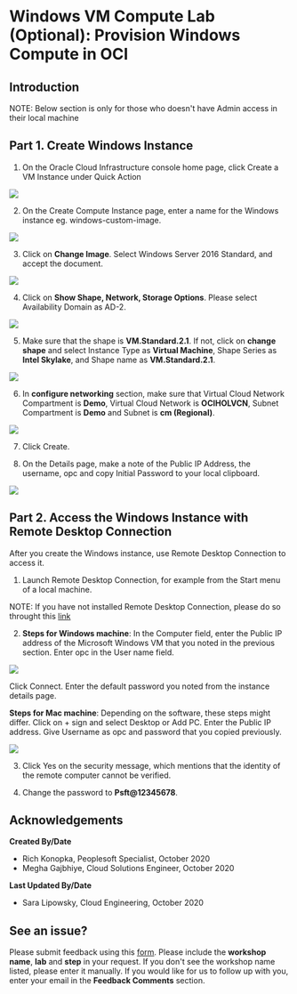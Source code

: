 # Windows VM Compute Lab (Optional): Provision Windows Compute in OCI

## Introduction

NOTE: Below section is only for those who doesn't have Admin access in their local machine

## Part 1. Create Windows Instance

1. On the Oracle Cloud Infrastructure console home page, click Create a VM Instance under Quick Action

![](./images/vmw.png "") 

2. On the Create Compute Instance page, enter a name for the Windows instance eg. windows-custom-image.

![](./images/WNAME.png "") 

3. Click on **Change Image**. Select Windows Server 2016 Standard, and accept the document.

![](./images/shapew.png "") 

4. Click on **Show Shape, Network, Storage Options**. Please select Availability Domain as AD-2. 

![](./images/shape3.png "") 

5. Make sure that the shape is **VM.Standard.2.1**. If not, click on **change shape** and select Instance Type as **Virtual Machine**, Shape Series as **Intel Skylake**, and Shape name as **VM.Standard.2.1**. 

![](./images/shapeselect.png "") 

6. In **configure networking** section, make sure that Virtual Cloud Network Compartment is **Demo**, Virtual Cloud Network is **OCIHOLVCN**, Subnet Compartment is **Demo** and Subnet is **cm (Regional)**.

![](./images/vm.png "") 

7. Click Create.

8. On the Details page, make a note of the Public IP Address, the username, opc and copy Initial Password to your local clipboard.

![](./images/wdetail.png "")

## Part 2. Access the Windows Instance with Remote Desktop Connection

After you create the Windows instance, use Remote Desktop Connection to access it.

1. Launch Remote Desktop Connection, for example from the Start menu of a local machine.

NOTE: If you have not installed Remote Desktop Connection, please do so throught this [link](https://www.microsoft.com/en-us/p/microsoft-remote-desktop/9wzdncrfj3ps)

2. **Steps for Windows machine**: In the Computer field, enter the Public IP address of the Microsoft Windows VM that you noted in the previous section. Enter opc in the User name field. 

![](./images/pwin6.png "")

Click Connect.
Enter the default password you noted from the instance details page.

**Steps for Mac machine**: Depending on the software, these steps might differ. Click on + sign and select Desktop or Add PC. Enter the Public IP address. Give Username as opc and password that you copied previously.

![](./images/gi1.png "")

3. Click Yes on the security message, which mentions that the identity of the remote computer cannot be verified.

4. Change the password to **Psft@12345678**. 

## Acknowledgements

**Created By/Date**   
- Rich Konopka, Peoplesoft Specialist, October 2020  
- Megha Gajbhiye, Cloud Solutions Engineer, October 2020  

**Last Updated By/Date**    
- Sara Lipowsky, Cloud Engineering, October 2020  

## See an issue?

Please submit feedback using this [form](https://apexapps.oracle.com/pls/apex/f?p=133:1:::::P1_FEEDBACK:1). Please include the **workshop name**, **lab** and **step** in your request. If you don't see the workshop name listed, please enter it manually. If you would like for us to follow up with you, enter your email in the **Feedback Comments** section.  